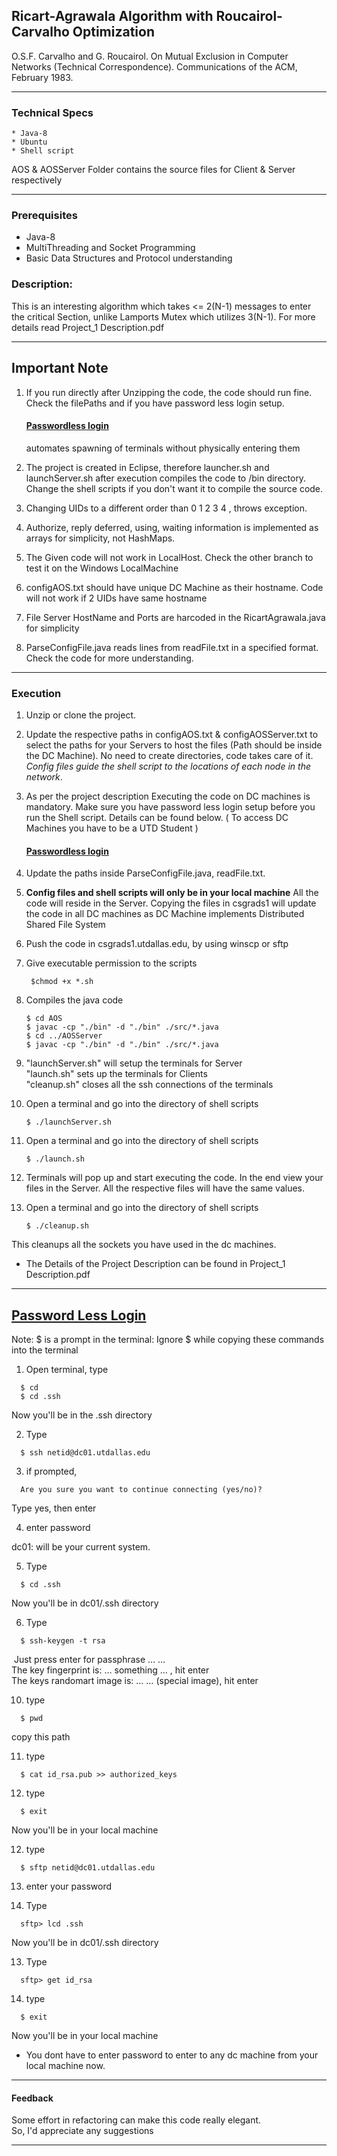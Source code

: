 ## Ricart-Agrawala Algorithm with Roucairol-Carvalho Optimization

O.S.F. Carvalho and G. Roucairol. On Mutual Exclusion in Computer Networks (Technical Correspondence). Communications of the ACM, February 1983.
***
### Technical Specs
    * Java-8
    * Ubuntu
    * Shell script
  
  AOS & AOSServer Folder contains the source files for Client & Server respectively
***   
### Prerequisites
* Java-8
* MultiThreading and Socket Programming
* Basic Data Structures and Protocol understanding

### Description:

This is an interesting algorithm which takes <= 2(N-1) messages to enter the critical Section, unlike Lamports Mutex which utilizes 3(N-1). For more details read Project_1 Description.pdf
***
## Important Note

1) If you run directly after Unzipping the code, the code should run fine. Check the filePaths and if you have password less login setup. 
   <h4><a href="#password-less-login">Passwordless login</a></h4> automates spawning of terminals without physically entering them
   
2) The project is created in Eclipse, therefore launcher.sh and launchServer.sh after execution compiles the code to /bin directory. Change the shell scripts if you don't want it to compile the source code. 
   
3) Changing UIDs to a different order than 0 1 2 3 4 , throws exception. 
   
4) Authorize, reply deferred, using, waiting information is implemented as arrays for simplicity, not HashMaps.
   
5) The Given code will not work in LocalHost. Check the other branch to test it on the Windows LocalMachine
   
6) configAOS.txt should have unique DC Machine as their hostname. Code will not work if 2 UIDs have same hostname
   
7) File Server HostName and Ports are harcoded in the RicartAgrawala.java for simplicity
   
8) ParseConfigFile.java reads lines from readFile.txt in a specified format. Check the code for more understanding.
***
### **Execution** 
1) Unzip or clone the project.
2) Update the respective paths in configAOS.txt & configAOSServer.txt to select the paths for your Servers to host the files (Path should be inside the DC Machine). No need to create directories, code takes care of it. *Config files guide the shell script to the locations of each node in the network*.
3) As per the project description Executing the code on DC machines is mandatory. Make sure you have password less login setup before you run the Shell script. Details can be found below. ( To access DC Machines you have to be a UTD Student )
   <br/> <h4><a href="#password-less-login">Passwordless login</a></h4>
4) Update the paths inside ParseConfigFile.java, readFile.txt.
5) **Config files and shell scripts will only be in your local machine**
   All the code will reside in the Server. Copying the files in csgrads1 will update the code in all DC machines as DC Machine implements Distributed Shared File System
6) Push the code in csgrads1.utdallas.edu, by using winscp or sftp
7) Give executable permission to the scripts
   ```shell
    $chmod +x *.sh

8) Compiles the java code
    ```shell
    $ cd AOS
    $ javac -cp "./bin" -d "./bin" ./src/*.java
    $ cd ../AOSServer
    $ javac -cp "./bin" -d "./bin" ./src/*.java
    ```

9)  "launchServer.sh" will setup the terminals for Server<br>
    "launch.sh" sets up the terminals for Clients<br>
    "cleanup.sh" closes all the ssh connections of the terminals <br>

10) Open a terminal and go into the directory of shell scripts
    ```shell
    $ ./launchServer.sh 
    ```
11) Open a terminal and go into the directory of shell scripts
    ```shell
    $ ./launch.sh
    ```
12) Terminals will pop up and start executing the code.
    In the end view your files in the Server. All the respective files will have the same values.

13) Open a terminal and go into the directory of shell scripts
    ```shell
    $ ./cleanup.sh
    ```
This cleanups all the sockets you have used in the dc machines.
* The Details of the Project Description can be found in Project_1 Description.pdf
***
## [Password Less Login](#password-less-login)
Note: $ is a prompt in the terminal: Ignore $ while copying these commands into the terminal

1) Open terminal, type
```shell
  $ cd
  $ cd .ssh
``` 
Now you'll be in the .ssh directory

2) Type
```shell
  $ ssh netid@dc01.utdallas.edu
```
3) if prompted, 
```shell
  Are you sure you want to continue connecting (yes/no)? 
```
Type yes, then enter

4) enter password 

dc01: will be your current system. 

5) Type
```shell
  $ cd .ssh
```
Now you'll be in dc01/.ssh directory

6) Type
```shell
  $ ssh-keygen -t rsa
```
 Just press enter for passphrase … … <br>
The key fingerprint is: … something … , hit enter <br>
The keys randomart image is: … … (special image), hit enter <br>

10) type 
```shell
  $ pwd
```
copy this path

11) type
```shell
  $ cat id_rsa.pub >> authorized_keys
```
12) type
```shell
  $ exit
```
Now you'll be in your local machine

12) type
```shell
  $ sftp netid@dc01.utdallas.edu
```
13) enter your password

14) Type
```shell
  sftp> lcd .ssh
```
Now you'll be in dc01/.ssh directory

13) Type
```shell
  sftp> get id_rsa
```

14) type
```shell
  $ exit
```
Now you'll be in your local machine
* You dont have to enter password to enter to any dc machine from your local machine now.
***


#### Feedback
Some effort in refactoring can make this code really elegant. <br>
So, I'd appreciate any suggestions
***